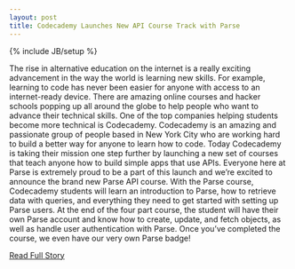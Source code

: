 ```yaml
---
layout: post
title: Codecademy Launches New API Course Track with Parse
---
```

{% include JB/setup %}<p>  The rise in alternative education on the internet is a really exciting advancement in the way the world is learning new skills.  For example, learning to code has never been easier for anyone with access to an internet-ready device.  There are amazing online courses and hacker schools popping up all around the globe to help people who want to advance their technical skills.  One of the top companies helping students become more technical is Codecademy.  Codecademy is an amazing and passionate group of people based in New York City who are working hard to build a better way for anyone to learn how to code.  Today Codecademy is taking their mission one step further by launching a new set of courses that teach anyone how to build simple apps that use APIs.  Everyone here at Parse is extremely proud to be a part of this launch and we’re excited to announce the brand new Parse API course.  With the Parse course, Codecademy students will learn an introduction to Parse, how to retrieve data with queries, and everything they need to get started with setting up Parse users.  At the end of the four part course, the student will have their own Parse account and know how to create, update, and fetch objects, as well as handle user authentication with Parse.  Once you’ve completed the course, we even have our very own Parse badge!<br />
<p><a href="http://blog.parse.com/2013/01/09/codecademy-launches-new-api-course-track-with-parse/">Read Full Story</a></p>
